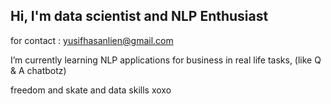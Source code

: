 ## Hi, I'm data scientist and NLP Enthusiast
for contact : yusifhasanlien@gmail.com


I’m currently learning NLP applications for  business in real life tasks, (like Q & A chatbotz)

freedom and skate and data skills xoxo
<!--
**yusif-hasanli/yusif-hasanli** is a ✨ _special_ ✨ repository because its `README.md` (this file) appears on your GitHub profile.

Here are some ideas to get you started:

- 🔭 I’m currently working on ...
- 🌱 I’m currently learning ...
- 👯 I’m looking to collaborate on ...
- 🤔 I’m looking for help with ...
- 💬 Ask me about ...
- 📫 How to reach me: ...
- 😄 Pronouns: ...
- ⚡ Fun fact: ...
-->
